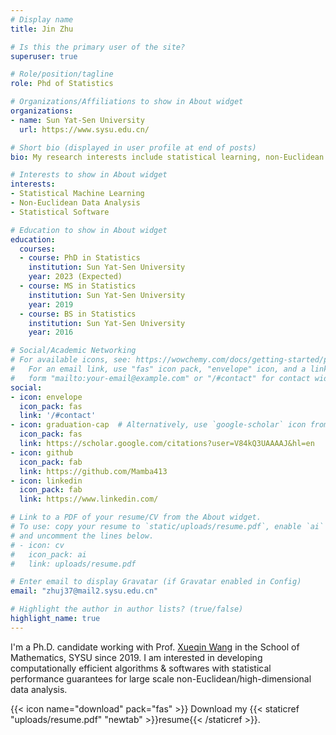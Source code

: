 ```yaml
---
# Display name
title: Jin Zhu

# Is this the primary user of the site?
superuser: true

# Role/position/tagline
role: Phd of Statistics

# Organizations/Affiliations to show in About widget
organizations:
- name: Sun Yat-Sen University
  url: https://www.sysu.edu.cn/

# Short bio (displayed in user profile at end of posts)
bio: My research interests include statistical learning, non-Euclidean data analysis and statistical software.

# Interests to show in About widget
interests:
- Statistical Machine Learning
- Non-Euclidean Data Analysis
- Statistical Software

# Education to show in About widget
education:
  courses:
  - course: PhD in Statistics
    institution: Sun Yat-Sen University
    year: 2023 (Expected)
  - course: MS in Statistics
    institution: Sun Yat-Sen University
    year: 2019
  - course: BS in Statistics
    institution: Sun Yat-Sen University
    year: 2016

# Social/Academic Networking
# For available icons, see: https://wowchemy.com/docs/getting-started/page-builder/#icons
#   For an email link, use "fas" icon pack, "envelope" icon, and a link in the
#   form "mailto:your-email@example.com" or "/#contact" for contact widget.
social:
- icon: envelope
  icon_pack: fas
  link: '/#contact'
- icon: graduation-cap  # Alternatively, use `google-scholar` icon from `ai` icon pack
  icon_pack: fas
  link: https://scholar.google.com/citations?user=V84kQ3UAAAAJ&hl=en
- icon: github
  icon_pack: fab
  link: https://github.com/Mamba413
- icon: linkedin
  icon_pack: fab
  link: https://www.linkedin.com/

# Link to a PDF of your resume/CV from the About widget.
# To use: copy your resume to `static/uploads/resume.pdf`, enable `ai` icons in `params.toml`,
# and uncomment the lines below.
# - icon: cv
#   icon_pack: ai
#   link: uploads/resume.pdf

# Enter email to display Gravatar (if Gravatar enabled in Config)
email: "zhuj37@mail2.sysu.edu.cn"

# Highlight the author in author lists? (true/false)
highlight_name: true
---
```


I'm a Ph.D. candidate working with Prof. [Xueqin Wang](https://bs.ustc.edu.cn/english/profile-650.html) in the School of Mathematics, SYSU since 2019. I am interested in developing computationally efficient algorithms & softwares with statistical performance guarantees for large scale non-Euclidean/high-dimensional data analysis. 

{{< icon name="download" pack="fas" >}} Download my {{< staticref "uploads/resume.pdf" "newtab" >}}resume{{< /staticref >}}.
